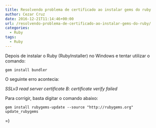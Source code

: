 ```yaml
---
title: Resolvendo problema de certificado ao instalar gems do ruby
author: Cezar Cruz
date: 2016-12-21T11:14:46+00:00
url: /resolvendo-problema-de-certificado-ao-instalar-gems-do-ruby/
categories:
  - Ruby
tags:
  - Ruby
---
```


Depois de instalar o Ruby (RubyInstaller) no Windows e tentar utilizar o comando:

`gem install bundler`

O seguinte erro acontecia:

_SSLv3 read server certificate B: certificate verify failed_

Para corrigir, basta digitar o comando abaixo:

`gem install rubygems-update --source "http://rubygems.org" update_rubygems`

=)
